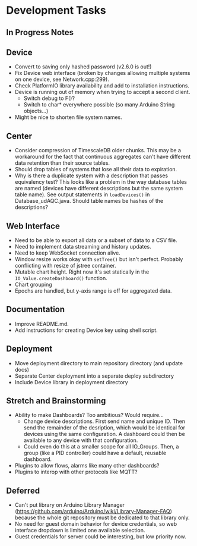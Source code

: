 # **Development Tasks**

## In Progress Notes

## Device
* Convert to saving only hashed password (v2.6.0 is out!)
* Fix Device web interface (broken by changes allowing multiple systems on one device, see Network.cpp:299).
* Check PlatformIO library availability and add to installation instructions.
* Device is running out of memory when trying to accept a second client.
    * Switch debug to F()?
    * Switch to char* everywhere possible (so many Arduino String objects...)
* Might be nice to shorten file system names.

## Center
* Consider compression of TimescaleDB older chunks. This may be a workaround for the fact that continuous aggregates can't have different data retention than their source tables.
* Should drop tables of systems that lose all their data to expiration.
* Why is there a duplicate system with a description that passes equivalency test? This looks like a problem in the way database tables are named (devices have different descriptions but the same system table name). See output statements in `loadDevices()` in Database_udAQC.java. Should table names be hashes of the descriptions?

## Web Interface
* Need to be able to export all data or a subset of data to a CSV file.
* Need to implement data streaming and history updates.
* Need to keep WebSocket connection alive.
* Window resize works okay with `setTree()` but isn't perfect. Probably conflicting with resize of jstree container.
* Mutable chart height. Right now it's set statically in the `IO_Value.createDashboard()` function.
* Chart grouping
* Epochs are handled, but y-axis range is off for aggregated data.

## Documentation
* Improve README.md.
* Add instructions for creating Device key using shell script.

## Deployment
* Move deployment directory to main repository directory (and update docs)
* Separate Center deployment into a separate deploy subdirectory
* Include Device library in deployment directory

## Stretch and Brainstorming
* Ability to make Dashboards? Too ambitious? Would require...
    * Change device descriptions. First send name and unique ID. Then send the remainder of the desription, which would be identical for devices using the same configuration. A dashboard could then be available to any device with that configuration.
    * Could even do this at a smaller scope for all IO_Groups. Then, a group (like a PID controller) could have a default, reusable dashboard.
* Plugins to allow flows, alarms like many other dashboards?
* Plugins to interop with other protocols like MQTT?

## Deferred
* Can't put library on Arduino Library Manager (https://github.com/arduino/Arduino/wiki/Library-Manager-FAQ) because the whole git repository must be dedicated to that library only.
* No need for guest domain behavior for device credentials, so web interface dropdown is limited one available selection.
* Guest credentials for server could be interesting, but low priority now.
